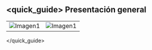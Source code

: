 ## <quick_guide> Presentación general

|  |  |
|:-------|:-------|
|![Imagen1](http://static.energysistem.com/images/manuals/42498/560ce83dc9346.jpg) |![Imagen1](http://static.energysistem.com/images/manuals/42498/560ce83891aa6.jpg)|
</quick_guide>

